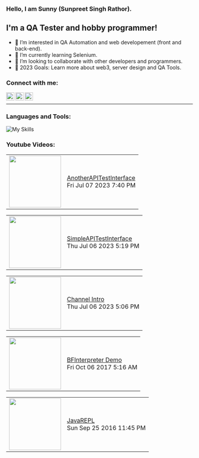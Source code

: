 ### Hello, I am Sunny (Sunpreet Singh Rathor).


## I'm a QA Tester and hobby programmer!
- 👀 I’m interested in QA Automation and web developement (front and back-end).
- 🌱 I’m currently learning Selenium.
- 👯 I’m looking to collaborate with other developers and programmers.
- 🥅 2023 Goals: Learn more about web3, server design and QA Tools.

### Connect with me:
[<img align="left" alt="rathorsunpreet | Youtube" width="22px" src="https://cdn.jsdelivr.net/npm/simple-icons@v3/icons/youtube.svg" title="Youtube Channel"/>][1]
[<img align="left" alt="rathorsunpreet | LinkedIn" width="22px" src="https://cdn.jsdelivr.net/npm/simple-icons@v3/icons/linkedin.svg" title="Linkedin"/>][2]
[<img align="left" alt="rathorsunpreet | Bitbucket Repo" width="22px" src="https://cdn.jsdelivr.net/npm/simple-icons@v3/icons/bitbucket.svg" title="Bitbucket Repo"/>][3]

<br/>

---


### Languages and Tools:
![My Skills](https://skillicons.dev/icons?i=nodejs,html,css,java,py,git,bash,bootstrap,c,cpp,eclipse,express,fastapi,graphql,linux,maven,mongodb,postman,pug,regex,selenium,tailwind,vim,vscode&perline=20)



### Youtube Videos:
<!-- YOUTUBE:START --><table><tr><td><a href="https://www.youtube.com/watch?v=QZXw-YRT838"><img width="140px" src="http://img.youtube.com/vi/QZXw-YRT838/maxresdefault.jpg"></a></td>
<td><a href="https://www.youtube.com/watch?v=QZXw-YRT838">AnotherAPITestInterface</a><br/>Fri Jul 07 2023 7:40 PM</td></tr></table>
<table><tr><td><a href="https://www.youtube.com/watch?v=4jL9hjtmDRA"><img width="140px" src="http://img.youtube.com/vi/4jL9hjtmDRA/maxresdefault.jpg"></a></td>
<td><a href="https://www.youtube.com/watch?v=4jL9hjtmDRA">SimpleAPITestInterface</a><br/>Thu Jul 06 2023 5:19 PM</td></tr></table>
<table><tr><td><a href="https://www.youtube.com/watch?v=BC4FuxMM-40"><img width="140px" src="http://img.youtube.com/vi/BC4FuxMM-40/maxresdefault.jpg"></a></td>
<td><a href="https://www.youtube.com/watch?v=BC4FuxMM-40">Channel Intro</a><br/>Thu Jul 06 2023 5:06 PM</td></tr></table>
<table><tr><td><a href="https://www.youtube.com/watch?v=7mxBqIvTNXc"><img width="140px" src="http://img.youtube.com/vi/7mxBqIvTNXc/maxresdefault.jpg"></a></td>
<td><a href="https://www.youtube.com/watch?v=7mxBqIvTNXc">BFInterpreter Demo</a><br/>Fri Oct 06 2017 5:16 AM</td></tr></table>
<table><tr><td><a href="https://www.youtube.com/watch?v=rJaTpB5le9Q"><img width="140px" src="http://img.youtube.com/vi/rJaTpB5le9Q/maxresdefault.jpg"></a></td>
<td><a href="https://www.youtube.com/watch?v=rJaTpB5le9Q">JavaREPL</a><br/>Sun Sep 25 2016 11:45 PM</td></tr></table>
<!-- YOUTUBE:END -->


[1]: https://www.youtube.com/@SunpreetRathor/featured
[2]: https://www.linkedin.com/in/rathorsunpreet/
[3]: https://bitbucket.org/rathorsunpreet/workspace/repositories/
